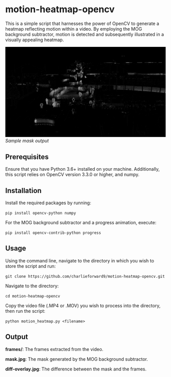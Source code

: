 # motion-heatmap-opencv

This is a simple script that harnesses the power of OpenCV to generate a heatmap reflecting motion within a video. By employing the MOG background subtractor, motion is detected and subsequently illustrated in a visually appealing heatmap.

![](./sample.jpg)
_Sample mask output_

## Prerequisites

Ensure that you have Python 3.6+ installed on your machine. Additionally, this script relies on OpenCV version 3.3.0 or higher, and numpy.

## Installation

Install the required packages by running:

`pip install opencv-python numpy`

For the MOG background subtractor and a progress animation, execute:

`pip install opencv-contrib-python progress`

## Usage

Using the command line, navigate to the directory in which you wish to store the script and run:

`git clone https://github.com/charlieforward9/motion-heatmap-opencv.git`

Navigate to the directory:

`cd motion-heatmap-opencv`

Copy the video file (.MP4 or .MOV) you wish to process into the directory, then run the script:

`python motion_heatmap.py <filename>`

## Output

**frames/**: The frames extracted from the video.

**mask.jpg**: The mask generated by the MOG background subtractor.

**diff-overlay.jpg**: The difference between the mask and the frames.

